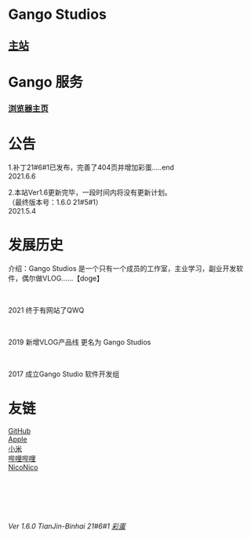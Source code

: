 <html>
  <head>
    <meta charset = 'gb2312'/>
    <!--<link rel="icon" href="image/GANGOpng.ico" type="image/x-icon"/>-->
  </head>
  <body>
    <h1>Gango Studios</h1>
      <h2><a href = "UntitledFrameset-2.html">主站</a>
        <br/>   
    <h1>Gango 服务</h1>
    <h3><a href = "serves/blank.html">浏览器主页</a>
        <br/>
    </h3>
    <h1>公告</h1>
      <p>   1.补丁21#6#1已发布，完善了404页并增加彩蛋.....end<br/>        2021.6.6</p>
      <p>   2.本站Ver1.6更新完毕，一段时间内将没有更新计划。<br/>（最终版本号：1.6.0 21#5#1）<br/>        2021.5.4</p>
    <h1>发展历史</h1>
    <p>介绍：Gango Studios 是一个只有一个成员的工作室，主业学习，副业开发软件，偶尔做VLOG......【doge】</p>
    <br/>
      <p>2021    终于有网站了QWQ</p>
    <br/>
      <p>2019    新增VLOG产品线 更名为 Gango Studios</p>
       <br/>
      <p>2017    成立Gango Studio 软件开发组</p>
    <h1>友链</h1>
      <p>
        <a href = "https://www.github.com">GitHub</a>
        <br/>
        <a href = "https://www.apple.com">Apple</a>
        <br/>
        <a href = "https://www.mi.com">小米</a>
        <br/>
        <a href = "https://www.bilibili.com">哔哩哔哩</a>
        <br/>
        <a href = "https://www.nicovideo.jp">NicoNico</a>
      </p>
    <br/> 
    <br/>
    <br/>
    <br/>
    <h6>Ver 1.6.0  TianJin-Binhai    21#6#1 <a href = "stinger/mainpage.html">彩蛋</a></h6>
  <!--</body>-->
<!--</html>-->
<!-- Developed by Gango Studios , Sam Mu  -->
